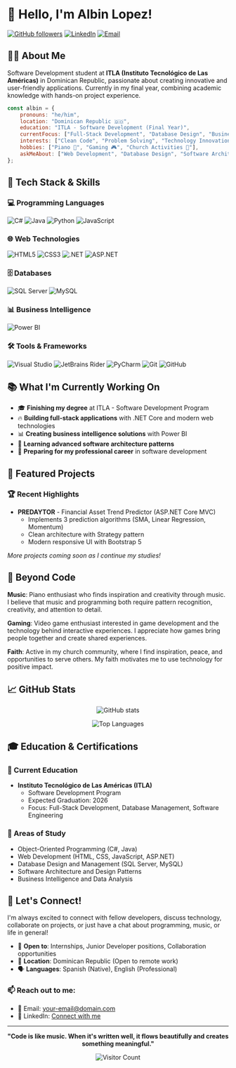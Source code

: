 # 👋 Hello, I'm Albin Lopez!

[![GitHub followers](https://img.shields.io/github/followers/alkysdesaroller?style=social)](https://github.com/alkysdesaroller)
[![LinkedIn](https://img.shields.io/badge/LinkedIn-Connect-blue?style=flat&logo=linkedin)](https://linkedin.com/in/your-profile)
[![Email](https://img.shields.io/badge/Email-Contact-red?style=flat&logo=gmail)](mailto:your-email@domain.com)

## 👨‍💻 About Me

Software Development student at **ITLA (Instituto Tecnológico de Las Américas)** in Dominican Republic, passionate about creating innovative and user-friendly applications. Currently in my final year, combining academic knowledge with hands-on project experience.

```javascript
const albin = {
    pronouns: "he/him",
    location: "Dominican Republic 🇩🇴",
    education: "ITLA - Software Development (Final Year)",
    currentFocus: ["Full-Stack Development", "Database Design", "Business Intelligence"],
    interests: ["Clean Code", "Problem Solving", "Technology Innovation"],
    hobbies: ["Piano 🎹", "Gaming 🎮", "Church Activities 🙏"],
    askMeAbout: ["Web Development", "Database Design", "Software Architecture"]
};
```

## 🚀 Tech Stack & Skills

### 💻 Programming Languages
![C#](https://img.shields.io/badge/C%23-239120?style=for-the-badge&logo=c-sharp&logoColor=white)
![Java](https://img.shields.io/badge/Java-ED8B00?style=for-the-badge&logo=openjdk&logoColor=white)
![Python](https://img.shields.io/badge/Python-3776AB?style=for-the-badge&logo=python&logoColor=white)
![JavaScript](https://img.shields.io/badge/JavaScript-F7DF1E?style=for-the-badge&logo=javascript&logoColor=black)

### 🌐 Web Technologies
![HTML5](https://img.shields.io/badge/HTML5-E34F26?style=for-the-badge&logo=html5&logoColor=white)
![CSS3](https://img.shields.io/badge/CSS3-1572B6?style=for-the-badge&logo=css3&logoColor=white)
![.NET](https://img.shields.io/badge/.NET-5C2D91?style=for-the-badge&logo=.net&logoColor=white)
![ASP.NET](https://img.shields.io/badge/ASP.NET-0078D4?style=for-the-badge&logo=dotnet&logoColor=white)

### 🗄️ Databases
![SQL Server](https://img.shields.io/badge/Microsoft%20SQL%20Server-CC2927?style=for-the-badge&logo=microsoft%20sql%20server&logoColor=white)
![MySQL](https://img.shields.io/badge/MySQL-00000F?style=for-the-badge&logo=mysql&logoColor=white)

### 📊 Business Intelligence
![Power BI](https://img.shields.io/badge/Power%20BI-F2C811?style=for-the-badge&logo=powerbi&logoColor=black)

### 🛠️ Tools & Frameworks
![Visual Studio](https://img.shields.io/badge/Visual%20Studio-5C2D91?style=for-the-badge&logo=visual-studio&logoColor=white)
![JetBrains Rider](https://img.shields.io/badge/Rider-000000?style=for-the-badge&logo=rider&logoColor=white)
![PyCharm](https://img.shields.io/badge/PyCharm-143?style=for-the-badge&logo=pycharm&logoColor=black&color=black&labelColor=green)
![Git](https://img.shields.io/badge/Git-F05032?style=for-the-badge&logo=git&logoColor=white)
![GitHub](https://img.shields.io/badge/GitHub-100000?style=for-the-badge&logo=github&logoColor=white)

## 📚 What I'm Currently Working On

- 🎓 **Finishing my degree** at ITLA - Software Development Program
- 🔥 **Building full-stack applications** with .NET Core and modern web technologies
- 📊 **Creating business intelligence solutions** with Power BI
- 🌱 **Learning advanced software architecture patterns**
- 💼 **Preparing for my professional career** in software development

## 🎯 Featured Projects

### 🏆 Recent Highlights
- **PREDAYTOR** - Financial Asset Trend Predictor (ASP.NET Core MVC)
  - Implements 3 prediction algorithms (SMA, Linear Regression, Momentum)
  - Clean architecture with Strategy pattern
  - Modern responsive UI with Bootstrap 5

*More projects coming soon as I continue my studies!*

## 🎵 Beyond Code

**Music**: Piano enthusiast who finds inspiration and creativity through music. I believe that music and programming both require pattern recognition, creativity, and attention to detail.

**Gaming**: Video game enthusiast interested in game development and the technology behind interactive experiences. I appreciate how games bring people together and create shared experiences.

**Faith**: Active in my church community, where I find inspiration, peace, and opportunities to serve others. My faith motivates me to use technology for positive impact.

## 📈 GitHub Stats

<div align="center">

![GitHub stats](https://github-readme-stats.vercel.app/api?username=alkysdesaroller&show_icons=true&theme=radical&hide_border=true)

![Top Languages](https://github-readme-stats.vercel.app/api/top-langs/?username=alkysdesaroller&layout=compact&theme=radical&hide_border=true)

</div>

## 🎓 Education & Certifications

### 🏫 Current Education
- **Instituto Tecnológico de Las Américas (ITLA)**
  - Software Development Program
  - Expected Graduation: 2026
  - Focus: Full-Stack Development, Database Management, Software Engineering

### 📜 Areas of Study
- Object-Oriented Programming (C#, Java)
- Web Development (HTML, CSS, JavaScript, ASP.NET)
- Database Design and Management (SQL Server, MySQL)
- Software Architecture and Design Patterns
- Business Intelligence and Data Analysis

## 🤝 Let's Connect!

I'm always excited to connect with fellow developers, discuss technology, collaborate on projects, or just have a chat about programming, music, or life in general!

- 💼 **Open to**: Internships, Junior Developer positions, Collaboration opportunities
- 📍 **Location**: Dominican Republic (Open to remote work)
- 🗣️ **Languages**: Spanish (Native), English (Professional)

### 📫 Reach out to me:
- 📧 Email: [your-email@domain.com](mailto:natansanchez732@gmail.com)
- 💼 LinkedIn: [Connect with me](https://linkedin.com/in/Albin-Lopez)
---

<div align="center">

**"Code is like music. When it's written well, it flows beautifully and creates something meaningful."**

![Visitor Count](https://komarev.com/ghpvc/?username=alkysdesaroller&color=brightgreen&style=flat-square)

</div>
